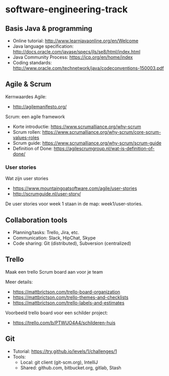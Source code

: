# software-engineering-track

## Basis Java & programming

* Online tutorial: http://www.learnjavaonline.org/en/Welcome
* Java language specification: http://docs.oracle.com/javase/specs/jls/se8/html/index.html
* Java Community Process: https://jcp.org/en/home/index
* Coding standards: http://www.oracle.com/technetwork/java/codeconventions-150003.pdf

## Agile & Scrum

Kernwaardes Agile:

* http://agilemanifesto.org/

Scrum: een agile framework

* Korte introductie: https://www.scrumalliance.org/why-scrum
* Scrum rollen: https://www.scrumalliance.org/why-scrum/core-scrum-values-roles
* Scrum guide: https://www.scrumalliance.org/why-scrum/scrum-guide
* Definition of Done: https://agilescrumgroup.nl/wat-is-definition-of-done/

### User stories

Wat zijn user stories

* https://www.mountaingoatsoftware.com/agile/user-stories
* http://scrumguide.nl/user-story/

De user stories voor week 1 staan in de map: week1/user-stories.

## Collaboration tools

- Planning/tasks: Trello, Jira, etc.
- Communication: Slack, HipChat, Skype
- Code sharing: Git (distributed), Subversion (centralized)

## Trello

Maak een trello Scrum board aan voor je team

Meer details:

* https://mattbrictson.com/trello-board-organization
* https://mattbrictson.com/trello-themes-and-checklists
* https://mattbrictson.com/trello-labels-and-estimates

Voorbeeld trello board voor een schilder project:

* https://trello.com/b/PTWUO4A4/schilderen-huis

## Git

* Tutorial: https://try.github.io/levels/1/challenges/1
* Tools:
  * Local: git client (git-scm.org), IntelliJ
  * Shared: github.com, bitbucket.org, gitlab, Stash
